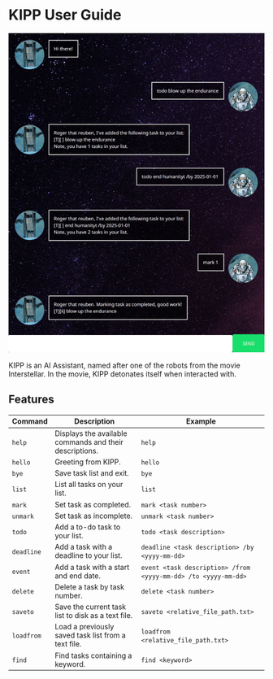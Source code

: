 # KIPP User Guide

![KIPP Detonates](https://github.com/reuben-thomas/ip/blob/master/docs/images/Ui.png)

KIPP is an AI Assistant, named after one of the robots from the movie Interstellar. In the movie, KIPP detonates itself when interacted with.

## Features

| Command    | Description                                             | Example                                                        |
| ---------- | ------------------------------------------------------- | -------------------------------------------------------------- |
| `help`     | Displays the available commands and their descriptions. | `help`                                                         |
| `hello`    | Greeting from KIPP.                                     | `hello`                                                        |
| `bye`      | Save task list and exit.                                | `bye`                                                          |
| `list`     | List all tasks on your list.                            | `list`                                                         |
| `mark`     | Set task as completed.                                  | `mark <task number>`                                           |
| `unmark`   | Set task as incomplete.                                 | `unmark <task number>`                                         |
| `todo`     | Add a to-do task to your list.                          | `todo <task description>`                                      |
| `deadline` | Add a task with a deadline to your list.                | `deadline <task description> /by <yyyy-mm-dd>`                 |
| `event`    | Add a task with a start and end date.                   | `event <task description> /from <yyyy-mm-dd> /to <yyyy-mm-dd>` |
| `delete`   | Delete a task by task number.                           | `delete <task number>`                                         |
| `saveto`   | Save the current task list to disk as a text file.      | `saveto <relative_file_path.txt>`                              |
| `loadfrom` | Load a previously saved task list from a text file.     | `loadfrom <relative_file_path.txt>`                            |
| `find`     | Find tasks containing a keyword.                        | `find <keyword>`                                               |

